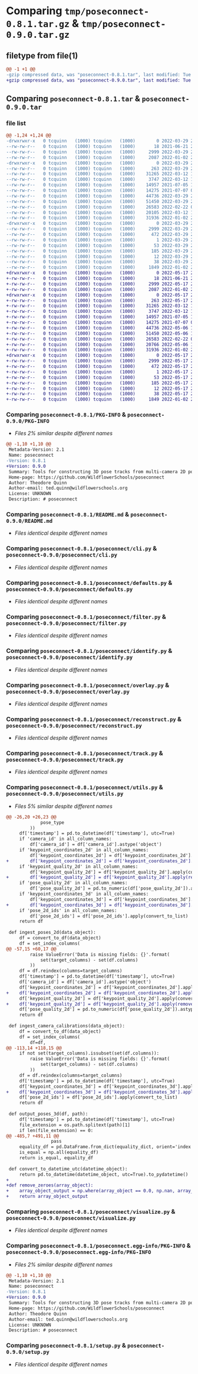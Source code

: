 # Comparing `tmp/poseconnect-0.8.1.tar.gz` & `tmp/poseconnect-0.9.0.tar.gz`

## filetype from file(1)

```diff
@@ -1 +1 @@
-gzip compressed data, was "poseconnect-0.8.1.tar", last modified: Tue Mar 29 21:15:40 2022, max compression
+gzip compressed data, was "poseconnect-0.9.0.tar", last modified: Tue May 17 21:53:03 2022, max compression
```

## Comparing `poseconnect-0.8.1.tar` & `poseconnect-0.9.0.tar`

### file list

```diff
@@ -1,24 +1,24 @@
-drwxrwxr-x   0 tcquinn   (1000) tcquinn   (1000)        0 2022-03-29 21:15:40.299557 poseconnect-0.8.1/
--rw-rw-r--   0 tcquinn   (1000) tcquinn   (1000)       18 2021-06-21 20:15:13.000000 poseconnect-0.8.1/MANIFEST.in
--rw-rw-r--   0 tcquinn   (1000) tcquinn   (1000)     2999 2022-03-29 21:15:40.299557 poseconnect-0.8.1/PKG-INFO
--rw-rw-r--   0 tcquinn   (1000) tcquinn   (1000)     2087 2022-01-02 22:59:40.000000 poseconnect-0.8.1/README.md
-drwxrwxr-x   0 tcquinn   (1000) tcquinn   (1000)        0 2022-03-29 21:15:40.299557 poseconnect-0.8.1/poseconnect/
--rw-rw-r--   0 tcquinn   (1000) tcquinn   (1000)      263 2022-03-29 21:15:08.000000 poseconnect-0.8.1/poseconnect/__init__.py
--rw-rw-r--   0 tcquinn   (1000) tcquinn   (1000)    31265 2022-03-12 17:19:22.000000 poseconnect-0.8.1/poseconnect/cli.py
--rw-rw-r--   0 tcquinn   (1000) tcquinn   (1000)     3747 2022-03-12 17:19:22.000000 poseconnect-0.8.1/poseconnect/defaults.py
--rw-rw-r--   0 tcquinn   (1000) tcquinn   (1000)    14957 2021-07-05 15:18:47.000000 poseconnect-0.8.1/poseconnect/filter.py
--rw-rw-r--   0 tcquinn   (1000) tcquinn   (1000)    14275 2021-07-07 01:20:34.000000 poseconnect-0.8.1/poseconnect/identify.py
--rw-rw-r--   0 tcquinn   (1000) tcquinn   (1000)    44736 2022-03-29 21:02:54.000000 poseconnect-0.8.1/poseconnect/overlay.py
--rw-rw-r--   0 tcquinn   (1000) tcquinn   (1000)    51450 2022-03-29 21:10:57.000000 poseconnect-0.8.1/poseconnect/reconstruct.py
--rw-rw-r--   0 tcquinn   (1000) tcquinn   (1000)    26583 2022-02-22 02:58:04.000000 poseconnect-0.8.1/poseconnect/track.py
--rw-rw-r--   0 tcquinn   (1000) tcquinn   (1000)    20105 2022-03-12 17:19:22.000000 poseconnect-0.8.1/poseconnect/utils.py
--rw-rw-r--   0 tcquinn   (1000) tcquinn   (1000)    31936 2022-01-02 22:59:40.000000 poseconnect-0.8.1/poseconnect/visualize.py
-drwxrwxr-x   0 tcquinn   (1000) tcquinn   (1000)        0 2022-03-29 21:15:40.299557 poseconnect-0.8.1/poseconnect.egg-info/
--rw-rw-r--   0 tcquinn   (1000) tcquinn   (1000)     2999 2022-03-29 21:15:40.000000 poseconnect-0.8.1/poseconnect.egg-info/PKG-INFO
--rw-rw-r--   0 tcquinn   (1000) tcquinn   (1000)      472 2022-03-29 21:15:40.000000 poseconnect-0.8.1/poseconnect.egg-info/SOURCES.txt
--rw-rw-r--   0 tcquinn   (1000) tcquinn   (1000)        1 2022-03-29 21:15:40.000000 poseconnect-0.8.1/poseconnect.egg-info/dependency_links.txt
--rw-rw-r--   0 tcquinn   (1000) tcquinn   (1000)       53 2022-03-29 21:15:40.000000 poseconnect-0.8.1/poseconnect.egg-info/entry_points.txt
--rw-rw-r--   0 tcquinn   (1000) tcquinn   (1000)      185 2022-03-29 21:15:40.000000 poseconnect-0.8.1/poseconnect.egg-info/requires.txt
--rw-rw-r--   0 tcquinn   (1000) tcquinn   (1000)       12 2022-03-29 21:15:40.000000 poseconnect-0.8.1/poseconnect.egg-info/top_level.txt
--rw-rw-r--   0 tcquinn   (1000) tcquinn   (1000)       38 2022-03-29 21:15:40.299557 poseconnect-0.8.1/setup.cfg
--rw-rw-r--   0 tcquinn   (1000) tcquinn   (1000)     1849 2022-01-02 22:59:40.000000 poseconnect-0.8.1/setup.py
+drwxrwxr-x   0 tcquinn   (1000) tcquinn   (1000)        0 2022-05-17 21:53:03.758501 poseconnect-0.9.0/
+-rw-rw-r--   0 tcquinn   (1000) tcquinn   (1000)       18 2021-06-21 20:15:13.000000 poseconnect-0.9.0/MANIFEST.in
+-rw-rw-r--   0 tcquinn   (1000) tcquinn   (1000)     2999 2022-05-17 21:53:03.754501 poseconnect-0.9.0/PKG-INFO
+-rw-rw-r--   0 tcquinn   (1000) tcquinn   (1000)     2087 2022-01-02 22:59:40.000000 poseconnect-0.9.0/README.md
+drwxrwxr-x   0 tcquinn   (1000) tcquinn   (1000)        0 2022-05-17 21:53:03.754501 poseconnect-0.9.0/poseconnect/
+-rw-rw-r--   0 tcquinn   (1000) tcquinn   (1000)      263 2022-05-17 21:51:47.000000 poseconnect-0.9.0/poseconnect/__init__.py
+-rw-rw-r--   0 tcquinn   (1000) tcquinn   (1000)    31265 2022-03-12 17:19:22.000000 poseconnect-0.9.0/poseconnect/cli.py
+-rw-rw-r--   0 tcquinn   (1000) tcquinn   (1000)     3747 2022-03-12 17:19:22.000000 poseconnect-0.9.0/poseconnect/defaults.py
+-rw-rw-r--   0 tcquinn   (1000) tcquinn   (1000)    14957 2021-07-05 15:18:47.000000 poseconnect-0.9.0/poseconnect/filter.py
+-rw-rw-r--   0 tcquinn   (1000) tcquinn   (1000)    14275 2021-07-07 01:20:34.000000 poseconnect-0.9.0/poseconnect/identify.py
+-rw-rw-r--   0 tcquinn   (1000) tcquinn   (1000)    44736 2022-05-06 18:08:42.000000 poseconnect-0.9.0/poseconnect/overlay.py
+-rw-rw-r--   0 tcquinn   (1000) tcquinn   (1000)    51450 2022-05-06 18:08:42.000000 poseconnect-0.9.0/poseconnect/reconstruct.py
+-rw-rw-r--   0 tcquinn   (1000) tcquinn   (1000)    26583 2022-02-22 02:58:04.000000 poseconnect-0.9.0/poseconnect/track.py
+-rw-rw-r--   0 tcquinn   (1000) tcquinn   (1000)    20766 2022-05-06 18:20:45.000000 poseconnect-0.9.0/poseconnect/utils.py
+-rw-rw-r--   0 tcquinn   (1000) tcquinn   (1000)    31936 2022-01-02 22:59:40.000000 poseconnect-0.9.0/poseconnect/visualize.py
+drwxrwxr-x   0 tcquinn   (1000) tcquinn   (1000)        0 2022-05-17 21:53:03.754501 poseconnect-0.9.0/poseconnect.egg-info/
+-rw-rw-r--   0 tcquinn   (1000) tcquinn   (1000)     2999 2022-05-17 21:53:03.000000 poseconnect-0.9.0/poseconnect.egg-info/PKG-INFO
+-rw-rw-r--   0 tcquinn   (1000) tcquinn   (1000)      472 2022-05-17 21:53:03.000000 poseconnect-0.9.0/poseconnect.egg-info/SOURCES.txt
+-rw-rw-r--   0 tcquinn   (1000) tcquinn   (1000)        1 2022-05-17 21:53:03.000000 poseconnect-0.9.0/poseconnect.egg-info/dependency_links.txt
+-rw-rw-r--   0 tcquinn   (1000) tcquinn   (1000)       53 2022-05-17 21:53:03.000000 poseconnect-0.9.0/poseconnect.egg-info/entry_points.txt
+-rw-rw-r--   0 tcquinn   (1000) tcquinn   (1000)      185 2022-05-17 21:53:03.000000 poseconnect-0.9.0/poseconnect.egg-info/requires.txt
+-rw-rw-r--   0 tcquinn   (1000) tcquinn   (1000)       12 2022-05-17 21:53:03.000000 poseconnect-0.9.0/poseconnect.egg-info/top_level.txt
+-rw-rw-r--   0 tcquinn   (1000) tcquinn   (1000)       38 2022-05-17 21:53:03.758501 poseconnect-0.9.0/setup.cfg
+-rw-rw-r--   0 tcquinn   (1000) tcquinn   (1000)     1849 2022-01-02 22:59:40.000000 poseconnect-0.9.0/setup.py
```

### Comparing `poseconnect-0.8.1/PKG-INFO` & `poseconnect-0.9.0/PKG-INFO`

 * *Files 2% similar despite different names*

```diff
@@ -1,10 +1,10 @@
 Metadata-Version: 2.1
 Name: poseconnect
-Version: 0.8.1
+Version: 0.9.0
 Summary: Tools for constructing 3D pose tracks from multi-camera 2D poses
 Home-page: https://github.com/WildflowerSchools/poseconnect
 Author: Theodore Quinn
 Author-email: ted.quinn@wildflowerschools.org
 License: UNKNOWN
 Description: # poseconnect
```

### Comparing `poseconnect-0.8.1/README.md` & `poseconnect-0.9.0/README.md`

 * *Files identical despite different names*

### Comparing `poseconnect-0.8.1/poseconnect/cli.py` & `poseconnect-0.9.0/poseconnect/cli.py`

 * *Files identical despite different names*

### Comparing `poseconnect-0.8.1/poseconnect/defaults.py` & `poseconnect-0.9.0/poseconnect/defaults.py`

 * *Files identical despite different names*

### Comparing `poseconnect-0.8.1/poseconnect/filter.py` & `poseconnect-0.9.0/poseconnect/filter.py`

 * *Files identical despite different names*

### Comparing `poseconnect-0.8.1/poseconnect/identify.py` & `poseconnect-0.9.0/poseconnect/identify.py`

 * *Files identical despite different names*

### Comparing `poseconnect-0.8.1/poseconnect/overlay.py` & `poseconnect-0.9.0/poseconnect/overlay.py`

 * *Files identical despite different names*

### Comparing `poseconnect-0.8.1/poseconnect/reconstruct.py` & `poseconnect-0.9.0/poseconnect/reconstruct.py`

 * *Files identical despite different names*

### Comparing `poseconnect-0.8.1/poseconnect/track.py` & `poseconnect-0.9.0/poseconnect/track.py`

 * *Files identical despite different names*

### Comparing `poseconnect-0.8.1/poseconnect/utils.py` & `poseconnect-0.9.0/poseconnect/utils.py`

 * *Files 5% similar despite different names*

```diff
@@ -26,20 +26,23 @@
             pose_type
         ))
     df['timestamp'] = pd.to_datetime(df['timestamp'], utc=True)
     if 'camera_id' in all_column_names:
         df['camera_id'] = df['camera_id'].astype('object')
     if 'keypoint_coordinates_2d' in all_column_names:
         df['keypoint_coordinates_2d'] = df['keypoint_coordinates_2d'].apply(convert_to_array)
+        df['keypoint_coordinates_2d'] = df['keypoint_coordinates_2d'].apply(remove_zeroes)
     if 'keypoint_quality_2d' in all_column_names:
         df['keypoint_quality_2d'] = df['keypoint_quality_2d'].apply(convert_to_array)
+        df['keypoint_quality_2d'] = df['keypoint_quality_2d'].apply(remove_zeroes)
     if 'pose_quality_2d' in all_column_names:
         df['pose_quality_2d'] = pd.to_numeric(df['pose_quality_2d']).astype('float')
     if 'keypoint_coordinates_3d' in all_column_names:
         df['keypoint_coordinates_3d'] = df['keypoint_coordinates_3d'].apply(convert_to_array)
+        df['keypoint_coordinates_3d'] = df['keypoint_coordinates_3d'].apply(remove_zeroes)
     if 'pose_2d_ids' in all_column_names:
         df['pose_2d_ids'] = df['pose_2d_ids'].apply(convert_to_list)
     return df
 
 def ingest_poses_2d(data_object):
     df = convert_to_df(data_object)
     df = set_index_columns(
@@ -57,15 +60,17 @@
         raise ValueError('Data is missing fields: {}'.format(
             set(target_columns) - set(df.columns)
         ))
     df = df.reindex(columns=target_columns)
     df['timestamp'] = pd.to_datetime(df['timestamp'], utc=True)
     df['camera_id'] = df['camera_id'].astype('object')
     df['keypoint_coordinates_2d'] = df['keypoint_coordinates_2d'].apply(convert_to_array)
+    df['keypoint_coordinates_2d'] = df['keypoint_coordinates_2d'].apply(remove_zeroes)
     df['keypoint_quality_2d'] = df['keypoint_quality_2d'].apply(convert_to_array)
+    df['keypoint_quality_2d'] = df['keypoint_quality_2d'].apply(remove_zeroes)
     df['pose_quality_2d'] = pd.to_numeric(df['pose_quality_2d']).astype('float')
     return df
 
 def ingest_camera_calibrations(data_object):
     df = convert_to_df(data_object)
     df = set_index_columns(
         df=df,
@@ -113,14 +118,15 @@
     if not set(target_columns).issubset(set(df.columns)):
         raise ValueError('Data is missing fields: {}'.format(
             set(target_columns) - set(df.columns)
         ))
     df = df.reindex(columns=target_columns)
     df['timestamp'] = pd.to_datetime(df['timestamp'], utc=True)
     df['keypoint_coordinates_3d'] = df['keypoint_coordinates_3d'].apply(convert_to_array)
+    df['keypoint_coordinates_3d'] = df['keypoint_coordinates_3d'].apply(remove_zeroes)
     df['pose_2d_ids'] = df['pose_2d_ids'].apply(convert_to_list)
     return df
 
 def output_poses_3d(df, path):
     df['timestamp'] = pd.to_datetime(df['timestamp'], utc=True)
     file_extension = os.path.splitext(path)[1]
     if len(file_extension) == 0:
@@ -485,7 +491,11 @@
                 pass
     equality_df = pd.DataFrame.from_dict(equality_dict, orient='index')
     is_equal = np.all(equality_df)
     return is_equal, equality_df
 
 def convert_to_datetime_utc(datetime_object):
     return pd.to_datetime(datetime_object, utc=True).to_pydatetime()
+
+def remove_zeroes(array_object):
+    array_object_output = np.where(array_object == 0.0, np.nan, array_object)
+    return array_object_output
```

### Comparing `poseconnect-0.8.1/poseconnect/visualize.py` & `poseconnect-0.9.0/poseconnect/visualize.py`

 * *Files identical despite different names*

### Comparing `poseconnect-0.8.1/poseconnect.egg-info/PKG-INFO` & `poseconnect-0.9.0/poseconnect.egg-info/PKG-INFO`

 * *Files 2% similar despite different names*

```diff
@@ -1,10 +1,10 @@
 Metadata-Version: 2.1
 Name: poseconnect
-Version: 0.8.1
+Version: 0.9.0
 Summary: Tools for constructing 3D pose tracks from multi-camera 2D poses
 Home-page: https://github.com/WildflowerSchools/poseconnect
 Author: Theodore Quinn
 Author-email: ted.quinn@wildflowerschools.org
 License: UNKNOWN
 Description: # poseconnect
```

### Comparing `poseconnect-0.8.1/setup.py` & `poseconnect-0.9.0/setup.py`

 * *Files identical despite different names*

